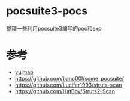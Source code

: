 # pocsuite3-pocs
整理一些利用pocsuite3编写的poc和exp

# 参考
- [vulmap](https://github.com/zhzyker/vulmap)
- https://github.com/hanc00l/some_pocsuite/
- https://github.com/Lucifer1993/struts-scan
- https://github.com/HatBoy/Struts2-Scan
